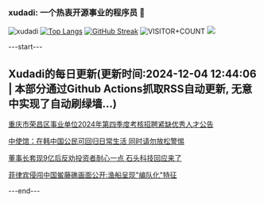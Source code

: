 ### xudadi: 一个热衷开源事业的程序员 👋

![xudadi](https://github-readme-stats-git-masterorgs-github-readme-stats-team.vercel.app/api?username=xudadi)
[![Top Langs](https://github-readme-stats.vercel.app/api/top-langs/?username=xudadi)](https://github.com/anuraghazra/github-readme-stats)
[![GitHub Streak](https://streak-stats.demolab.com?user=xudadi&locale=zh_Hans)](https://git.io/streak-stats)
![VISITOR+COUNT](https://komarev.com/ghpvc/?username=xudadi&label=VISITOR+COUNT)
![](https://raw.githubusercontent.com/xudadi/xudadi/main/assets/github-contribution-grid-snake.svg)


---start---

## Xudadi的每日更新(更新时间:2024-12-04 12:44:06 | 本部分通过Github Actions抓取RSS自动更新, 无意中实现了自动刷绿墙...)

[重庆市荣昌区事业单位2024年第四季度考核招聘紧缺优秀人才公告](https://www.gongkaoleida.com/article/2217214)

[中使馆：在韩中国公民可回归日常生活 同时请勿放松警惕](https://m.163.com/news/article/JII4BQK50512D3VJ.html)

[董事长套现9亿后反劝投资者耐心一点 石头科技回应来了](https://m.163.com/news/article/JIGLJVDP05199NPP.html)

[菲律宾侵闯中国鲎藤礁画面公开:渔船呈现"编队化"特征](https://m.163.com/news/article/JIG4RORH0514R9OJ.html)

---end---
